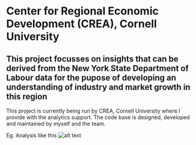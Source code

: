 # Center for Regional Economic Development (CREA), Cornell University

## This project focusses on insights that can be derived from the New York State Department of Labour data for the pupose of developing an understanding of industry and market growth in this region

This project is currently being run by CREA, Cornell University where I provide with the analytics support. The code base is designed, developed and maintained by myself and the team.

Eg. Analysis like this
![alt text](http://url/to/Capture1.png)
